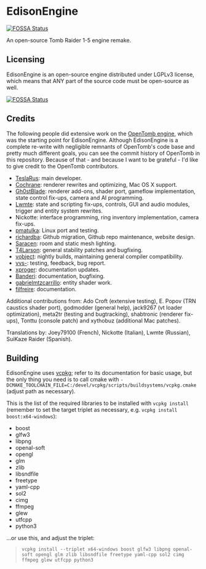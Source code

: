 # EdisonEngine
[![FOSSA Status](https://app.fossa.io/api/projects/git%2Bgithub.com%2Fstohrendorf%2FEdisonEngine.svg?type=shield)](https://app.fossa.io/projects/git%2Bgithub.com%2Fstohrendorf%2FEdisonEngine?ref=badge_shield)


An open-source Tomb Raider 1-5 engine remake.

## Licensing

EdisonEngine is an open-source engine distributed under LGPLv3 license, which means that ANY part of
the source code must be open-source as well.
    

[![FOSSA Status](https://app.fossa.io/api/projects/git%2Bgithub.com%2Fstohrendorf%2FEdisonEngine.svg?type=large)](https://app.fossa.io/projects/git%2Bgithub.com%2Fstohrendorf%2FEdisonEngine?ref=badge_large)

## Credits

The following people did extensive work on the [OpenTomb engine](http://opentomb.github.io/), which was
the starting point for EdisonEngine.  Although EdisonEngine is a complete re-write with negligible
remnants of OpenTomb's code base and pretty much different goals, you can see the commit history of
OpenTomb in this repository.  Because of that - and because I want to be grateful - I'd like to give credit
to the OpenTomb contributors.


* [TeslaRus](https://github.com/TeslaRus): main developer.
* [Cochrane](https://github.com/Cochrane): renderer rewrites and optimizing, Mac OS X support.
* [Gh0stBlade](https://github.com/Gh0stBlade): renderer add-ons, shader port, gameflow implementation,
  state control fix-ups, camera and AI programming.
* [Lwmte](https://github.com/Lwmte): state and scripting fix-ups, controls, GUI and audio modules,
  trigger and entity system rewrites.
* Nickotte: interface programming, ring inventory implementation, camera fix-ups.
* [pmatulka](https://github.com/pmatulka): Linux port and testing.
* [richardba](https://github.com/richardba): Github migration, Github repo maintenance, website design.
* [Saracen](https://github.com/Saracen): room and static mesh lighting.
* [T4Larson](https://github.com/T4Larson): general stability patches and bugfixing.
* [vobject](https://github.com/vobject): nightly builds, maintaining general compiler compatibility.
* [vvs-](https://github.com/vvs-): testing, feedback, bug report.
* [xproger](https://github.com/xproger): documentation updates.
* [Banderi](https://github.com/Banderi): documentation, bugfixing.
* [gabrielmtzcarrillo](https://github.com/gabrielmtzcarrillo): entity shader work.
* [filfreire](https://github.com/filfreire): documentation.

Additional contributions from: Ado Croft (extensive testing), E. Popov (TRN caustics shader port),
godmodder (general help), jack9267 (vt loader optimization), meta2tr (testing and bugtracking),
shabtronic (renderer fix-ups), Tonttu (console patch) and xythobuz (additional Mac patches).

Translations by: Joey79100 (French), Nickotte (Italian), Lwmte (Russian), SuiKaze Raider (Spanish).


## Building

EdisonEngine uses [vcpkg](https://github.com/Microsoft/vcpkg); refer to its documentation for basic usage,
but the only thing you need is to call cmake with
`-DCMAKE_TOOLCHAIN_FILE=C:/devel/vcpkg/scripts/buildsystems/vcpkg.cmake` (adjust path as necessary).

This is the list of the required libraries to be installed with `vcpkg install` (remember to
set the target triplet as necessary, e.g. `vcpkg install boost:x64-windows`):
* boost
* glfw3
* libpng
* openal-soft
* opengl
* glm
* zlib
* libsndfile
* freetype
* yaml-cpp
* sol2
* cimg
* ffmpeg
* glew
* utfcpp
* python3

...or use this, and adjust the triplet:
> `vcpkg install --triplet x64-windows boost glfw3 libpng openal-soft opengl glm zlib libsndfile freetype yaml-cpp sol2 cimg ffmpeg glew utfcpp python3`
